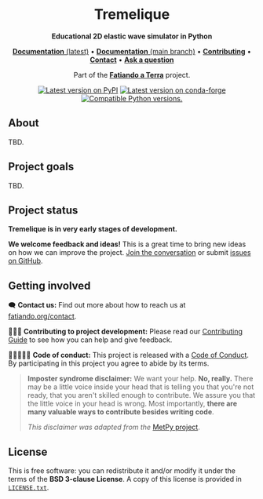 <h1 align="center">Tremelique</h1>

<p align="center"><strong>Educational 2D elastic wave simulator in Python</strong></p>

<p align="center">
<a href="https://www.fatiando.org/tremelique"><strong>Documentation</strong> (latest)</a> •
<a href="https://www.fatiando.org/tremelique/dev"><strong>Documentation</strong> (main branch)</a> •
<a href="https://github.com/fatiando/tremelique/blob/main/CONTRIBUTING.md"><strong>Contributing</strong></a> •
<a href="https://www.fatiando.org/contact/"><strong>Contact</strong></a> •
<a href="https://github.com/orgs/fatiando/discussions"><strong>Ask a question</strong></a>
</p>

<p align="center">
Part of the
<a href="https://www.fatiando.org"><strong>Fatiando a Terra</strong></a>
project.
</p>

<p align="center">
<a href="https://pypi.python.org/pypi/tremelique"><img src="http://img.shields.io/pypi/v/tremelique.svg?style=flat-square" alt="Latest version on PyPI"></a>
<a href="https://github.com/conda-forge/tremelique-feedstock"><img src="https://img.shields.io/conda/vn/conda-forge/tremelique.svg?style=flat-square" alt="Latest version on conda-forge"></a>
<a href="https://pypi.python.org/pypi/tremelique"><img src="https://img.shields.io/pypi/pyversions/tremelique.svg?style=flat-square" alt="Compatible Python versions."></a>
</p>

## About

TBD.

## Project goals

TBD.

## Project status

**Tremelique is in very early stages of development.**

**We welcome feedback and ideas!** This is a great time to bring new ideas on
how we can improve the project.
[Join the conversation](https://www.fatiando.org/contact) or submit
[issues on GitHub](https://github.com/fatiando/tremelique/issues).

## Getting involved

🗨️ **Contact us:**
Find out more about how to reach us at
[fatiando.org/contact](https://www.fatiando.org/contact/).

👩🏾‍💻 **Contributing to project development:**
Please read our
[Contributing Guide](https://github.com/fatiando/tremelique/blob/main/CONTRIBUTING.md)
to see how you can help and give feedback.

🧑🏾‍🤝‍🧑🏼 **Code of conduct:**
This project is released with a
[Code of Conduct](https://github.com/fatiando/community/blob/main/CODE_OF_CONDUCT.md).
By participating in this project you agree to abide by its terms.

> **Imposter syndrome disclaimer:**
> We want your help. **No, really.** There may be a little voice inside your
> head that is telling you that you're not ready, that you aren't skilled
> enough to contribute. We assure you that the little voice in your head is
> wrong. Most importantly, **there are many valuable ways to contribute besides
> writing code**.
>
> *This disclaimer was adapted from the*
> [MetPy project](https://github.com/Unidata/MetPy).

## License

This is free software: you can redistribute it and/or modify it under the terms
of the **BSD 3-clause License**. A copy of this license is provided in
[`LICENSE.txt`](https://github.com/fatiando/tremelique/blob/main/LICENSE.txt).
